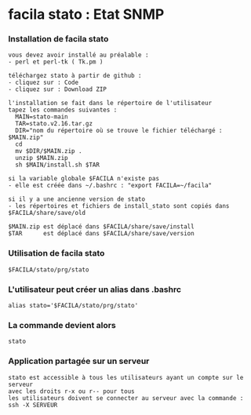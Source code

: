 # facila stato : Etat SNMP
### Installation de facila stato
```
vous devez avoir installé au préalable :
- perl et perl-tk ( Tk.pm )

téléchargez stato à partir de github :
- cliquez sur : Code
- cliquez sur : Download ZIP

l'installation se fait dans le répertoire de l'utilisateur
tapez les commandes suivantes :
  MAIN=stato-main
  TAR=stato.v2.16.tar.gz
  DIR="nom du répertoire où se trouve le fichier téléchargé : $MAIN.zip"
  cd
  mv $DIR/$MAIN.zip .
  unzip $MAIN.zip
  sh $MAIN/install.sh $TAR

si la variable globale $FACILA n'existe pas
- elle est créée dans ~/.bashrc : "export FACILA=~/facila"

si il y a une ancienne version de stato
- les répertoires et fichiers de install_stato sont copiés dans $FACILA/share/save/old

$MAIN.zip est déplacé dans $FACILA/share/save/install
$TAR      est déplacé dans $FACILA/share/save/version

```
### Utilisation de facila stato
```
$FACILA/stato/prg/stato
```
### L'utilisateur peut créer un alias dans .bashrc
```
alias stato='$FACILA/stato/prg/stato'
```
### La commande devient alors
```
stato
```
### Application partagée sur un serveur
```
stato est accessible à tous les utilisateurs ayant un compte sur le serveur
avec les droits r-x ou r-- pour tous
les utilisateurs doivent se connecter au serveur avec la commande : ssh -X SERVEUR
```
